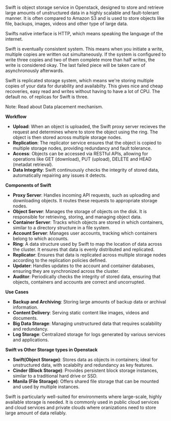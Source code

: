 Swift is object storage service in Openstack, designed to store and retrieve large amounts of unstructured data in a highly scalable and fault-tolerant manner. It is often compared to Amazon S3 and is used to store objects like file, backups, images, videos and other type of large data.

Swifts native interface is HTTP, which means speaking the language of the internet.

Swift is eventually consistent system. This means when you initiate a write, multiple copies are written out simultaneously. If the system is configured to write three copies and two of them complete more than half writes, the write is considered okay. The last failed piece will be taken care of asynchronously afterwards.

Swift is replicated storage system, which means we're storing multiple copies of your data for durability and availabilty. This gives nice and cheap recoveries, easy read and writes without having to have a lot of CPU. The default no. of replicas for Swift is three.

Note: Read about Data placement mechanism.

**Workflow**
- **Upload**: When an object is uploaded, the Swift proxy server recieves the request and determines where to store the object using the ring. The object is then stored across multiple storage nodes.
- **Replication**: The replicator service ensures that the object is copied to multiple storage nodes, providing redundancy and fault tolerance.
- **Access**: Objects can be accessed via RESTful APIs, allowing for operations like GET (download), PUT (upload), DELETE and HEAD (metadat retrieval).
- **Data Integrity**: Swift continuously checks the integrity of stored data, automatically repairing any issues it detects.


**Components of Swift**
- **Proxy Server**: Handles incoming API requests, such as uploading and downloading objects. It routes these requests to appropriate storage nodes.
- **Object Server**: Manages the storage of objects on the disk. It is responsible for retrieving, storing, and managing object data.
- **Container Server**: Tracks which objects are stored in which containers, similar to a directory structure in a file system.
- **Account Server**: Manages user accounts, tracking which containers belong to which accounts.
- **Ring**: A data structure used by Swift to map the location of data across the cluster. It ensures that data is evenly distributed and replicated.
- **Replicator**: Ensures that data is replicated across multiple storage nodes according to the replication policies defined.
- **Updater**: Handles updates to the account and container databases, ensuring they are synchronized across the cluster.
- **Auditor**: Periodically checks the integrity of stored data, ensuring that objects, containers and accounts are correct and uncorrupted.


**Use Cases**
- **Backup and Archiving**: Storing large amounts of backup data or archival information.
- **Content Delivery**: Serving static content like images, videos and documents.
- **Big Data Storage**: Managing unstructured data that requires scalability and redundancy.
- **Log Storage**: Centralized storage for logs generated by various services and applications.


**Swift vs Other Storage types in Openstack**
- **Swift(Object Storage)**: Stores data as objects in containers; ideal for unstructured data, with scalabilty and redundancy as key features.
- **Cinder (Block Storage)**: Provides persistent block storage instances, similar to a traditional hard drive or SSD.
- **Manila (File Storage)**: Offers shared file storage that can be mounted and used by multiple instances.


Swift is particularly well-suited for environments where large-scale, highly available storage is needed. It is commonly used in public cloud services and cloud services and private clouds where oranizations need to store large amount of data reliably.
